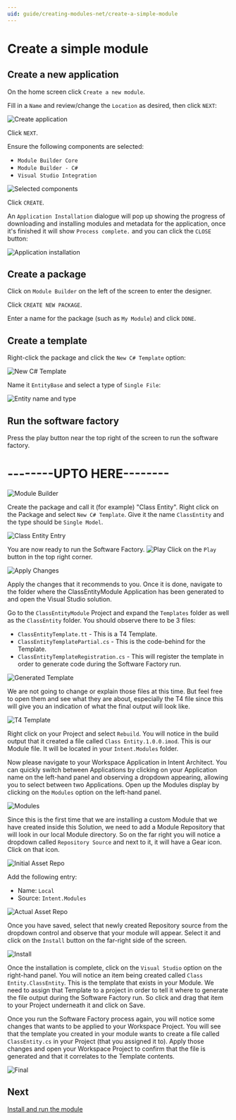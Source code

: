 ```yaml
---
uid: guide/creating-modules-net/create-a-simple-module
---
```

# Create a simple module

## Create a new application

On the home screen click `Create a new module`.

Fill in a `Name` and review/change the `Location` as desired, then click `NEXT`:

![Create application](images/02-create-a-simple-module/create-application.png)

Click `NEXT`.

Ensure the following components are selected:
- `Module Builder Core`
- `Module Builder - C#`
- `Visual Studio Integration`

![Selected components](images/02-create-a-simple-module/selected-components.png)

Click `CREATE`.

An `Application Installation` dialogue will pop up showing the progress of downloading and installing modules and metadata for the application, once it's finished it will show `Process complete.` and you can click the `CLOSE` button:

![Application installation](images/02-create-a-simple-module/application-installation.png)

## Create a package

Click on `Module Builder` on the left of the screen to enter the designer.

Click `CREATE NEW PACKAGE`.

Enter a name for the package (such as `My Module`) and click `DONE`.

## Create a template

Right-click the package and click the `New C# Template` option:

![New C# Template](images/02-create-a-simple-module/new-csharp-template.png)

Name it `EntityBase` and select a type of `Single File`:

![Entity name and type](images/02-create-a-simple-module/template-name-and-type.png)

## Run the software factory

Press the play button near the top right of the screen to run the software factory.




# --------UPTO HERE--------


![Module Builder](images/Designer_ModuleBuilder.png)

Create the package and call it (for example) "Class Entity".
Right click on the Package and select `New C# Template`.
Give it the name `ClassEntity` and the type should be `Single Model`.

![Class Entity Entry](images/Designer_ClassEntity_Entry.png)

You are now ready to run the Software Factory. 
![Play](images/Run_Software_Factory.png)
Click on the `Play` button in the top right corner.

![Apply Changes](images/Apply_Changes.png)

Apply the changes that it recommends to you.
Once it is done, navigate to the folder where the ClassEntityModule Application has been generated to and open the Visual Studio solution.

Go to the `ClassEntityModule` Project and expand the `Templates` folder as well as the `ClassEntity` folder. You should observe there to be 3 files:

 - `ClassEntityTemplate.tt` - This is a T4 Template.
 - `ClassEntityTemplatePartial.cs` - This is the code-behind for the Template.
 - `ClassEntityTemplateRegistration.cs` - This will register the template in order to generate code during the Software Factory run.

![Generated Template](images/Generated_Project_ClassEntity.png)

We are not going to change or explain those files at this time. But feel free to open them and see what they are about, especially the T4 file since this will give you an indication of what the final output will look like.

![T4 Template](images/Generated_ClassEntity_Template.png)

Right click on your Project and select `Rebuild`.
You will notice in the build output that it created a file called `Class Entity.1.0.0.imod`. This is our Module file. It will be located in your `Intent.Modules` folder.

Now please navigate to your Workspace Application in Intent Architect. You can quickly switch between Applications by clicking on your Application name on the left-hand panel and observing a dropdown appearing, allowing you to select between two Applications.
Open up the Modules display by clicking on the `Modules` option on the left-hand panel.

![Modules](images/Modules_Button.png)

Since this is the first time that we are installing a custom Module that we have created inside this Solution, we need to add a Module Repository that will look in our local Module directory. So on the far right you will notice a dropdown called `Repository Source` and next to it, it will have a Gear icon. Click on that icon.

![Initial Asset Repo](images/Asset_Repo_Initial.png)

Add the following entry:
 - Name: `Local`
 - Source: `Intent.Modules`

![Actual Asset Repo](images/Asset_Repo_Local.png)

Once you have saved, select that newly created Repository source from the dropdown control and observe that your module will appear.
Select it and click on the `Install` button on the far-right side of the screen.

![Install](images/Install_Local_Module.png)

Once the installation is complete, click on the `Visual Studio` option on the right-hand panel.
You will notice an item being created called `Class Entity.ClassEntity`. This is the template that exists in your Module.
We need to assign that Template to a project in order to tell it where to generate the file output during the Software Factory run.
So click and drag that item to your Project underneath it and click on Save.

Once you run the Software Factory process again, you will notice some changes that wants to be applied to your Workspace Project. You will see that the template you created in your module wants to create a file called `ClassEntity.cs` in your Project (that you assigned it to). Apply those changes and open your Workspace Project to confirm that the file is generated and that it correlates to the Template contents.

![Final](images/Generated_ClassEntity_Actual.png)


## Next

[Install and run the module](xref:guide/creating-modules-net/install-and-run-the-module)
